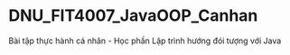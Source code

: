 # DNU_FIT4007_JavaOOP_Canhan
Bài tập thực hành cá nhân - Học phần Lập trình hướng đói tượng với Java
